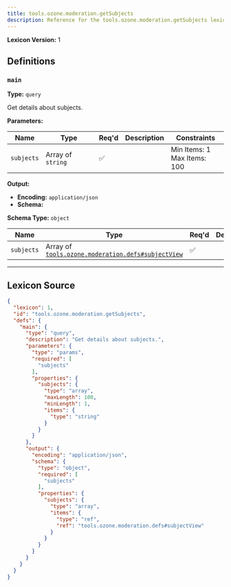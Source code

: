 ```yaml
---
title: tools.ozone.moderation.getSubjects
description: Reference for the tools.ozone.moderation.getSubjects lexicon
---
```

**Lexicon Version:** 1

## Definitions

<a name="main"></a>
### `main`

**Type:** `query`

Get details about subjects.

**Parameters:**

| Name | Type | Req'd  | Description | Constraints |
|------|------|----------|-------------|-------------|
| `subjects` | Array of `string` | ✅  |  | Min Items: 1<br/>Max Items: 100 |
**Output:**

- **Encoding:** `application/json`
- **Schema:**

**Schema Type:** `object`

| Name | Type | Req'd  | Description | Constraints |
|------|------|----------|-------------|-------------|
| `subjects` | Array of [`tools.ozone.moderation.defs#subjectView`](/tools/ozone/moderation/defs#subjectView) | ✅  |  |  |

---

## Lexicon Source
```json
{
  "lexicon": 1,
  "id": "tools.ozone.moderation.getSubjects",
  "defs": {
    "main": {
      "type": "query",
      "description": "Get details about subjects.",
      "parameters": {
        "type": "params",
        "required": [
          "subjects"
        ],
        "properties": {
          "subjects": {
            "type": "array",
            "maxLength": 100,
            "minLength": 1,
            "items": {
              "type": "string"
            }
          }
        }
      },
      "output": {
        "encoding": "application/json",
        "schema": {
          "type": "object",
          "required": [
            "subjects"
          ],
          "properties": {
            "subjects": {
              "type": "array",
              "items": {
                "type": "ref",
                "ref": "tools.ozone.moderation.defs#subjectView"
              }
            }
          }
        }
      }
    }
  }
}
```
